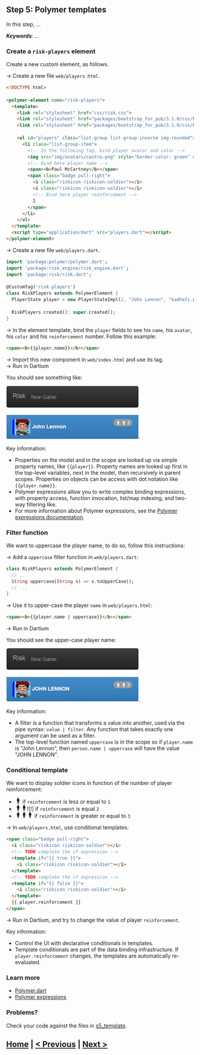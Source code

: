 ## Step 5: Polymer templates

In this step, ...

_**Keywords**: ..._

### Create a `risk-players` element

Create a new custom element, as follows.

&rarr; Create a new file `web/players.html`.

```HTML
<!DOCTYPE html>

<polymer-element name="risk-players">
  <template>
    <link rel="stylesheet" href="css/risk.css">
    <link rel="stylesheet" href="packages/bootstrap_for_pub/3.1.0/css/bootstrap.min.css">
    <link rel="stylesheet" href="packages/bootstrap_for_pub/3.1.0/css/bootstrap-theme.min.css">

    <ul id="players" class="list-group list-group-inverse img-rounded">
      <li class="list-group-item">
        <!-- In the following tag, bind player avatar and color -->
        <img src="img/avatars/castro.png" style="border-color: green" class="img-rounded" alt="Avatar">
        <!-- Bind here player name -->
        <span><b>Paul McCartney</b></span>
        <span class="badge pull-right">
          <i class="riskicon riskicon-soldier"></i>
          <i class="riskicon riskicon-soldier"></i>
          <!-- Bind here player reinforcement -->
          2
        </span>
      </li>
    </ul>
  </template>
  <script type="application/dart" src="players.dart"></script>
</polymer-element>
```

&rarr; Create a new file `web/players.dart`.

```Dart
import 'package:polymer/polymer.dart';
import 'package:risk_engine/risk_engine.dart';
import 'package:risk/risk.dart';

@CustomTag('risk-players')
class RiskPlayers extends PolymerElement {
  PlayerState player = new PlayerStateImpl(2, "John Lennon", "kadhafi.png", "blue", reinforcement: 2);

  RiskPlayers.created(): super.created();
}
```

&rarr; In the element template, bind the `player` fields to see his `name`, his `avatar`, his `color` and his `reinforcement` number. Follow this example:

```HTML
<span><b>{{player.name}}</b></span>
```

&rarr; Import this new component in `web/index.html` and use its tag.  
&rarr; Run in Dartium

You should see something like:

![Single player](img/s5-player.png).

Key information:
* Properties on the model and in the scope are looked up via simple property names, like `{{player}}`. Property names are looked up first in the top-level variables, next in the model, then recursively in parent scopes. Properties on objects can be access with dot notation like `{{player.name}}`.
* Polymer expressions allow you to write complex binding expressions, with property access, function invocation, list/map indexing, and two-way filtering like.
* For more information about Polymer expressions, see the [Polymer expressions documentation](https://pub.dartlang.org/packages/polymer_expressions).

### Filter function

We want to uppercase the player name, to do so, follow this instructions:

&rarr; Add a `uppercase` filter function in `web/players.dart`:

```Dart
class RiskPlayers extends PolymerElement {
  // ...
  String uppercase(String s) => s.toUpperCase();
  // ...
}
```

&rarr; Use it to upper-case the player `name` in `web/players.html`:

```HTML
<span><b>{{player.name | uppercase}}</b></span>
```

&rarr; Run in Dartium

You should see the upper-case player name:

![Single player](img/s5-player-uppercase.png).

Key information:
* A filter is a function that transforms a value into another, used via the pipe syntax: `value | filter`. Any function that takes exactly one argument can be used as a filter.
* The top-level function named `uppercase` is in the scope so if `player.name` is "John Lennon", then `person.name | uppercase` will have the value "JOHN LENNON".

### Conditional template

We want to display soldier icons in function of the number of player reinforcement:

- ![!](img/soldier.png) if `reinforcement` is less or equal to `1`
- ![!](img/soldier.png)![!](img/soldier.png)![!] if `reinforcement` is equal `2`
- ![!](img/soldier.png)![!](img/soldier.png)![!](img/soldier.png) if `reinforcement` is greater or equal to `3`

&rarr; In `web/players.html`, use conditional templates:

```HTML
<span class="badge pull-right">
  <i class="riskicon riskicon-soldier"></i>
  <!-- TODO complete the if expression -->
  <template if="{{ true }}">
    <i class="riskicon riskicon-soldier"></i>
  </template>
  <!-- TODO complete the if expression -->
  <template if="{{ false }}">
    <i class="riskicon riskicon-soldier"></i>
  </template>
  {{ player.reinforcement }}
</span>
```

&rarr; Run in Dartium, and try to change the value of player `reinforcement`.

Key information:
* Control the UI with declarative conditionals in templates.
* Template conditionals are part of the data binding infrastructure. If `player.reinforcement` changes, the templates are automatically re-evaluated.

### Learn more
 - [Polymer.dart](https://www.dartlang.org/polymer-dart/)
 - [Polymer expressions](https://pub.dartlang.org/packages/polymer_expressions)
 
### Problems?
Check your code against the files in [s5_template](../samples/s5_template).

## [Home](../README.md) | [< Previous](step-4.md) | [Next >](step-6.md)
